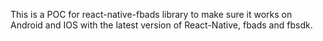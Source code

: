 This is a POC for react-native-fbads library to make sure it works on Android and IOS with the latest version of React-Native, fbads and fbsdk.
